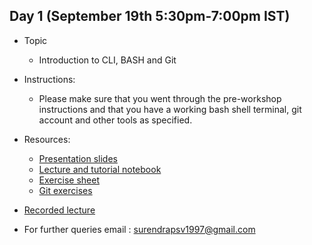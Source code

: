 ## Day 1 (September 19th 5:30pm-7:00pm IST)
* Topic
  * Introduction to CLI, BASH and Git
  
* Instructions: 
  * Please make sure that you went through the pre-workshop instructions and that you have a working bash shell terminal, git account and other tools as specified.
  
* Resources:
  * [Presentation slides](https://github.com/ssp5361/Mini-Astro-workshop/blob/master/Day-1/Introduction%20to%20CLI%2C%20BASH%20and%20Git.pdf)
  * [Lecture and tutorial notebook](https://github.com/ssp5361/Mini-Astro-workshop/blob/master/Day-1/CLI%2C%20BASH%20and%20Git.pdf)
  * [Exercise sheet](https://github.com/ssp5361/Mini-Astro-workshop/blob/master/Day-1/CBG%20Exercises.pdf)
  * [Git exercises](https://gitexercises.fracz.com/)
  
* [Recorded lecture](https://www.youtube.com/watch?v=faTt0pzu9cE&t=749s)

* For further queries email : surendrapsv1997@gmail.com
